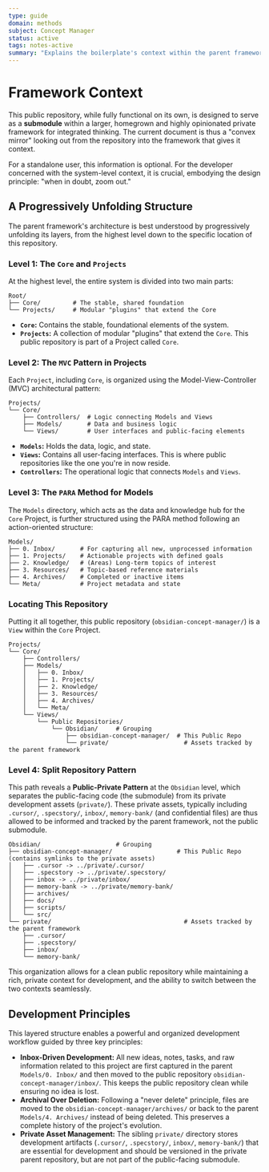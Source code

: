 ```yaml
---
type: guide
domain: methods
subject: Concept Manager
status: active
tags: notes-active
summary: "Explains the boilerplate's context within the parent framework."
---
```


# Framework Context

This public repository, while fully functional on its own, is designed to serve as a **submodule** within a larger, homegrown and highly opinionated private framework for integrated thinking. The current document is thus a "convex mirror" looking out from the repository into the framework that gives it context.

For a standalone user, this information is optional. For the developer concerned with the system-level context, it is crucial, embodying the design principle: "when in doubt, zoom out."

## A Progressively Unfolding Structure

The parent framework's architecture is best understood by progressively unfolding its layers, from the highest level down to the specific location of this repository.

### Level 1: The `Core` and `Projects`

At the highest level, the entire system is divided into two main parts:

```text
Root/
├── Core/         # The stable, shared foundation
└── Projects/     # Modular "plugins" that extend the Core
```

-   **`Core`:** Contains the stable, foundational elements of the system.
-   **`Projects`:** A collection of modular "plugins" that extend the `Core`. This public repository is part of a Project called `Core`.

### Level 2: The `MVC` Pattern in Projects

Each `Project`, including `Core`, is organized using the Model-View-Controller (MVC) architectural pattern:

```text
Projects/
└── Core/
    ├── Controllers/  # Logic connecting Models and Views
    ├── Models/       # Data and business logic
    └── Views/        # User interfaces and public-facing elements
```

-   **`Models`:** Holds the data, logic, and state.
-   **`Views`:** Contains all user-facing interfaces. This is where public repositories like the one you're in now reside.
-   **`Controllers`:** The operational logic that connects `Models` and `Views`.

### Level 3: The `PARA` Method for Models

The `Models` directory, which acts as the data and knowledge hub for the `Core` Project, is further structured using the PARA method following an action-oriented structure:

```text
Models/
├── 0. Inbox/       # For capturing all new, unprocessed information
├── 1. Projects/    # Actionable projects with defined goals
├── 2. Knowledge/   # (Areas) Long-term topics of interest
├── 3. Resources/   # Topic-based reference materials
├── 4. Archives/    # Completed or inactive items
└── Meta/           # Project metadata and state
```

### Locating This Repository

Putting it all together, this public repository (`obsidian-concept-manager/`) is a `View` within the `Core` Project.

```text
Projects/
└── Core/
    ├── Controllers/
    ├── Models/
    │   ├── 0. Inbox/
    │   ├── 1. Projects/
    │   ├── 2. Knowledge/
    │   ├── 3. Resources/
    │   ├── 4. Archives/
    │   └── Meta/
    └── Views/
        └── Public Repositories/
            └── Obsidian/     # Grouping
                ├── obsidian-concept-manager/  # This Public Repo
                └── private/                     # Assets tracked by the parent framework
```

### Level 4: Split Repository Pattern

This path reveals a **Public-Private Pattern** at the `Obsidian` level, which separates the public-facing code (the submodule) from its private development assets (`private/`). These private assets, typically including `.cursor/`, `.specstory/`, `inbox/`, `memory-bank/` (and confidential files) are thus allowed to be informed and tracked by the parent framework, not the public submodule.

```text
Obsidian/                     # Grouping
├── obsidian-concept-manager/                  # This Public Repo (contains symlinks to the private assets)
│   ├── .cursor -> ../private/.cursor/
│   ├── .specstory -> ../private/.specstory/
│   ├── inbox -> ../private/inbox/
│   ├── memory-bank -> ../private/memory-bank/
│   ├── archives/
│   ├── docs/
│   ├── scripts/
│   └── src/
└── private/                                     # Assets tracked by the parent framework
    ├── .cursor/
    ├── .specstory/
    ├── inbox/
    └── memory-bank/
```

This organization allows for a clean public repository while maintaining a rich, private context for development, and the ability to switch between the two contexts seamlessly.

## Development Principles

This layered structure enables a powerful and organized development workflow guided by three key principles:

-   **Inbox-Driven Development:** All new ideas, notes, tasks, and raw information related to this project are first captured in the parent `Models/0. Inbox/` and then moved to the public repository `obsidian-concept-manager/inbox/`. This keeps the public repository clean while ensuring no idea is lost.
-   **Archival Over Deletion:** Following a "never delete" principle, files are moved to the `obsidian-concept-manager/archives/` or back to the parent `Models/4. Archives/` instead of being deleted. This preserves a complete history of the project's evolution.
-   **Private Asset Management:** The sibling `private/` directory stores development artifacts (`.cursor/`, `.specstory/`, `inbox/`, `memory-bank/`) that are essential for development and should be versioned in the private parent repository, but are not part of the public-facing submodule. 
